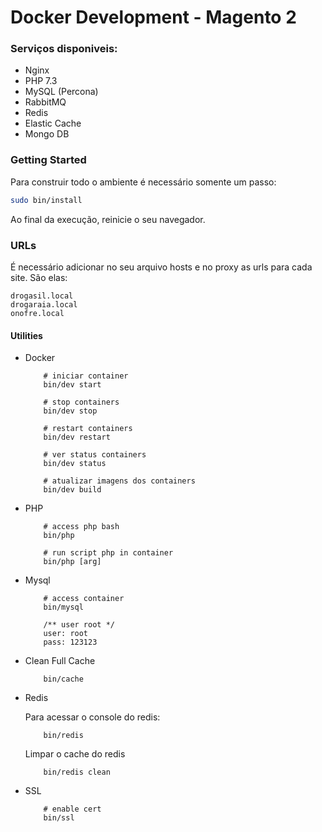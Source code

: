 # Docker Development - Magento 2

### Serviços disponiveis:
- Nginx
- PHP 7.3
- MySQL (Percona)
- RabbitMQ
- Redis
- Elastic Cache
- Mongo DB

### Getting Started

Para construir todo o ambiente é necessário somente um passo:

```sh   
sudo bin/install
```
    
Ao final da execução, reinicie o seu navegador.

### URLs

É necessário adicionar no seu arquivo hosts e no proxy as urls para cada site. São elas:
```
drogasil.local
drogaraia.local
onofre.local
```
   
#### Utilities

- Docker

    ```
        # iniciar container
        bin/dev start  

        # stop containers
        bin/dev stop
        
        # restart containers
        bin/dev restart
  
        # ver status containers
        bin/dev status
  
        # atualizar imagens dos containers
        bin/dev build
  
    ```
- PHP

    ```
        # access php bash
        bin/php
  
        # run script php in container
        bin/php [arg]   
    ```

- Mysql 

    ```
        # access container
        bin/mysql
        
        /** user root */
        user: root
        pass: 123123
    ```
  
- Clean Full Cache 

    ```
        bin/cache
    ```  

- Redis  

    Para acessar o console do redis:

    ```
        bin/redis
    ``` 
    
    Limpar o cache do redis
    
    ```
        bin/redis clean
    ```  

- SSL 

    ```
        # enable cert
        bin/ssl
    ```       